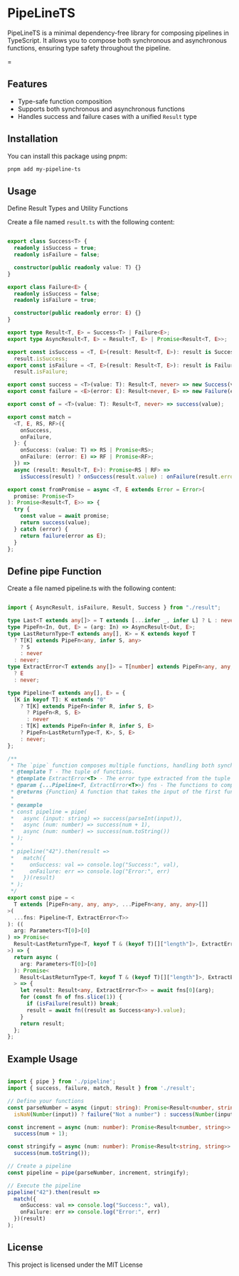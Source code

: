 # PipeLineTS

PipeLineTS is a minimal dependency-free library for composing pipelines in TypeScript. It allows you to compose both synchronous and asynchronous functions, ensuring type safety throughout the pipeline.

=
## Features

- Type-safe function composition
- Supports both synchronous and asynchronous functions
- Handles success and failure cases with a unified `Result` type

## Installation

You can install this package using pnpm:
```sh
pnpm add my-pipeline-ts
```

## Usage
Define Result Types and Utility Functions

Create a file named `result.ts` with the following content:

```typescript

export class Success<T> {
  readonly isSuccess = true;
  readonly isFailure = false;

  constructor(public readonly value: T) {}
}

export class Failure<E> {
  readonly isSuccess = false;
  readonly isFailure = true;

  constructor(public readonly error: E) {}
}

export type Result<T, E> = Success<T> | Failure<E>;
export type AsyncResult<T, E> = Result<T, E> | Promise<Result<T, E>>;

export const isSuccess = <T, E>(result: Result<T, E>): result is Success<T> =>
  result.isSuccess;
export const isFailure = <T, E>(result: Result<T, E>): result is Failure<E> =>
  result.isFailure;

export const success = <T>(value: T): Result<T, never> => new Success(value);
export const failure = <E>(error: E): Result<never, E> => new Failure(error);

export const of = <T>(value: T): Result<T, never> => success(value);

export const match =
  <T, E, RS, RF>({
    onSuccess,
    onFailure,
  }: {
    onSuccess: (value: T) => RS | Promise<RS>;
    onFailure: (error: E) => RF | Promise<RF>;
  }) =>
  async (result: Result<T, E>): Promise<RS | RF> =>
    isSuccess(result) ? onSuccess(result.value) : onFailure(result.error);

export const fromPromise = async <T, E extends Error = Error>(
  promise: Promise<T>
): Promise<Result<T, E>> => {
  try {
    const value = await promise;
    return success(value);
  } catch (error) {
    return failure(error as E);
  }
};
```

## Define pipe Function

Create a file named pipeline.ts with the following content:

```typescript

import { AsyncResult, isFailure, Result, Success } from "./result";

type Last<T extends any[]> = T extends [...infer _, infer L] ? L : never;
type PipeFn<In, Out, E> = (arg: In) => AsyncResult<Out, E>;
type LastReturnType<T extends any[], K> = K extends keyof T
  ? T[K] extends PipeFn<any, infer S, any>
    ? S
    : never
  : never;
type ExtractError<T extends any[]> = T[number] extends PipeFn<any, any, infer E>
  ? E
  : never;

type Pipeline<T extends any[], E> = {
  [K in keyof T]: K extends "0"
    ? T[K] extends PipeFn<infer R, infer S, E>
      ? PipeFn<R, S, E>
      : never
    : T[K] extends PipeFn<infer R, infer S, E>
    ? PipeFn<LastReturnType<T, K>, S, E>
    : never;
};

/**
 * The `pipe` function composes multiple functions, handling both synchronous and asynchronous processes.
 * @template T - The tuple of functions.
 * @template ExtractError<T> - The error type extracted from the tuple of functions.
 * @param {...Pipeline<T, ExtractError<T>>} fns - The functions to compose.
 * @returns {Function} A function that takes the input of the first function and returns a `Promise` resolving to a `Result` of the last function's output type and the error type.
 * 
 * @example
 * const pipeline = pipe(
 *   async (input: string) => success(parseInt(input)),
 *   async (num: number) => success(num + 1),
 *   async (num: number) => success(num.toString())
 * );
 * 
 * pipeline("42").then(result =>
 *   match({
 *     onSuccess: val => console.log("Success:", val),
 *     onFailure: err => console.log("Error:", err)
 *   })(result)
 * );
 */
export const pipe = <
  T extends [PipeFn<any, any, any>, ...PipeFn<any, any, any>[]]
>(
  ...fns: Pipeline<T, ExtractError<T>>
): ((
  arg: Parameters<T[0]>[0]
) => Promise<
  Result<LastReturnType<T, keyof T & (keyof T)[]["length"]>, ExtractError<T>>
>) => {
  return async (
    arg: Parameters<T[0]>[0]
  ): Promise<
    Result<LastReturnType<T, keyof T & (keyof T)[]["length"]>, ExtractError<T>>
  > => {
    let result: Result<any, ExtractError<T>> = await fns[0](arg);
    for (const fn of fns.slice(1)) {
      if (isFailure(result)) break;
      result = await fn((result as Success<any>).value);
    }
    return result;
  };
};
```
## Example Usage

```typescript

import { pipe } from './pipeline';
import { success, failure, match, Result } from './result';

// Define your functions
const parseNumber = async (input: string): Promise<Result<number, string>> =>
  isNaN(Number(input)) ? failure("Not a number") : success(Number(input));

const increment = async (num: number): Promise<Result<number, string>> =>
  success(num + 1);

const stringify = async (num: number): Promise<Result<string, string>> =>
  success(num.toString());

// Create a pipeline
const pipeline = pipe(parseNumber, increment, stringify);

// Execute the pipeline
pipeline("42").then(result =>
  match({
    onSuccess: val => console.log("Success:", val),
    onFailure: err => console.log("Error:", err)
  })(result)
);
```

## License

This project is licensed under the MIT License